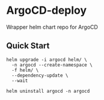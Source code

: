 # ArgoCD-deploy
Wrapper helm chart repo for ArgoCD

## Quick Start

```
helm upgrade -i argocd helm/ \
  -n argocd --create-namespace \
  -f helm/ \
  --dependency-update \
  --wait

helm uninstall argocd -n argocd

```
